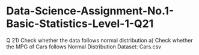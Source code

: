 # Data-Science-Assignment-No.1-Basic-Statistics-Level-1-Q21
Q 21) Check whether the data follows normal distribution a) Check whether the MPG of Cars follows Normal Distribution Dataset: Cars.csv
